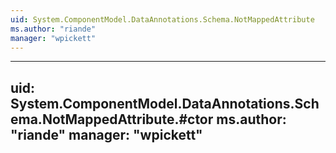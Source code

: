 ```yaml
---
uid: System.ComponentModel.DataAnnotations.Schema.NotMappedAttribute
ms.author: "riande"
manager: "wpickett"
---
```


---
uid: System.ComponentModel.DataAnnotations.Schema.NotMappedAttribute.#ctor
ms.author: "riande"
manager: "wpickett"
---
